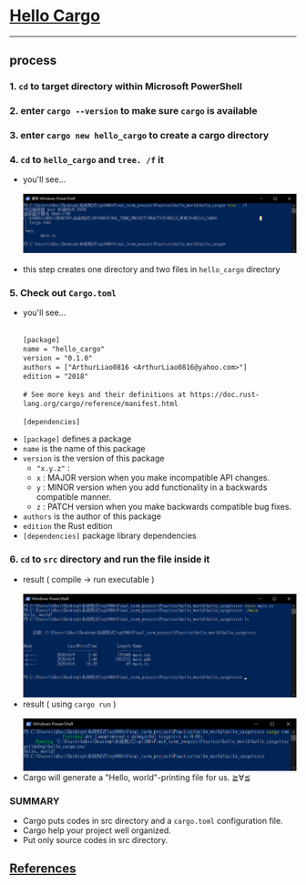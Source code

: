 # [Hello Cargo](README.md#rust-learning)
---

## process

### 1.  `cd` to target directory within Microsoft PowerShell

### 2.  enter `cargo --version` to make sure `cargo` is available

### 3.  enter `cargo new hello_cargo` to create a cargo directory

### 4.  `cd` to `hello_cargo` and `tree. /f` it
* you'll see...<br><br>
![cargo_screenshot_creat_file](Picture/cargo_screenshot_creat_file.png)<br><br>
* this step creates one directory and two files in `hello_cargo` directory

### 5. Check out `Cargo.toml`
* you'll see...<br><br>
    ```
    [package]
    name = "hello_cargo"
    version = "0.1.0"
    authors = ["ArthurLiao0816 <ArthurLiao0816@yahoo.com>"]
    edition = "2018"

    # See more keys and their definitions at https://doc.rust-lang.org/cargo/reference/manifest.html

    [dependencies]
    ```
* `[package]` defines a package<br>
* `name` is the name of this package<br>
* `version` is the version of this package<br>
    * `"x.y.z"` :
    * `x` : MAJOR version when you make incompatible API changes.<br>
    * `y` : MINOR version when you add functionality in a backwards compatible manner.<br>
    * `z` : PATCH version when you make backwards compatible bug fixes.<br>
* `authors` is the author of this package<br>
* `edition` the Rust edition<br>
* `[dependencies]` package library dependencies

### 6.  `cd` to `src` directory and run the file inside it
* result ( compile -> run executable )<br><br>
    ![cargo_screenshot_compile_src_main](Picture/cargo_screenshot_compile_src_main.png)
* result ( using `cargo run` )<br><br>
    ![cargo_screenshot_cargo-run_src_main](Picture/cargo_screenshot_cargo-run_src_main.png)
* Cargo will generate a "Hello, world"-printing file for us. ≧∀≦

### SUMMARY
* Cargo puts codes in src directory and a `cargo.toml` configuration file.
* Cargo help your project well organized.
* Put only source codes in src directory.
## [References](References.md#Ch3.)